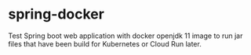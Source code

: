 # spring-docker
Test Spring boot web application with docker openjdk 11 image to run jar files that have been build for Kubernetes or Cloud Run later.
